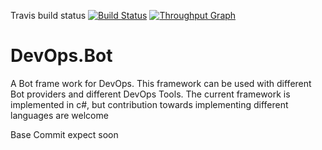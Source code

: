 Travis build status [![Build Status](https://travis-ci.org/pmsudhi/DevOps.Bot.svg?branch=master)](https://travis-ci.org/pmsudhi/DevOps.Bot.svg?branch=master)     [![Throughput Graph](https://graphs.waffle.io/pmsudhi/DevOps.Bot/throughput.svg)](https://waffle.io/pmsudhi/DevOps.Bot/metrics/throughput)


# DevOps.Bot
A Bot frame work for DevOps. This framework can be used with different Bot providers and different DevOps Tools. The current framework is implemented in c#, but contribution towards implementing different languages are welcome

Base Commit expect soon
